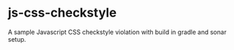 js-css-checkstyle
=================

A sample Javascript CSS checkstyle violation with build in gradle and sonar setup.
